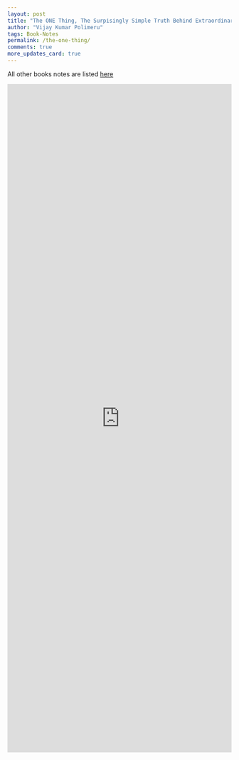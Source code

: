 ```yaml
---
layout: post
title: "The ONE Thing, The Surpisingly Simple Truth Behind Extraordinary Results"
author: "Vijay Kumar Polimeru"
tags: Book-Notes
permalink: /the-one-thing/
comments: true
more_updates_card: true
---
```



All other books notes are listed [here](/all-book-notes-google-play/)

<iframe src="https://docs.google.com/document/d/e/2PACX-1vRA4-4QJ_JblqPMCJDot3cuLUyqZG7vZDzwE4LVl8uvh8Ej0oAhF5qSgMYNZS_UNAs_vXpi4zzaHcTv/pub?embedded=true"  frameborder="0" width="100%" height="1500" ></iframe>
